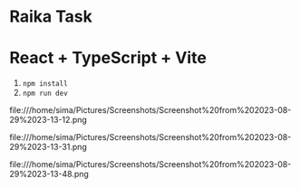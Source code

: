 # Raika Task
# React + TypeScript + Vite

1. `npm install`
2. `npm run dev`
   

file:///home/sima/Pictures/Screenshots/Screenshot%20from%202023-08-29%2023-13-12.png

file:///home/sima/Pictures/Screenshots/Screenshot%20from%202023-08-29%2023-13-31.png

file:///home/sima/Pictures/Screenshots/Screenshot%20from%202023-08-29%2023-13-48.png


